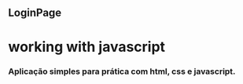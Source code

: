 ## LoginPage
# working with javascript

### Aplicação simples para prática com html, css e javascript.
